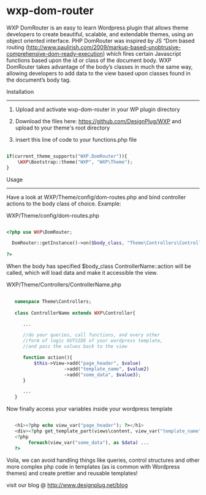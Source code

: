 wxp-dom-router
==============

WXP DomRouter is an easy to learn Wordpress plugin that allows theme developers to create beautiful, scalable, and extendable themes, 
using an object oriented interface. PHP DomRouter was inspired by JS “Dom based routing 
(http://www.paulirish.com/2009/markup-based-unobtrusive-comprehensive-dom-ready-execution) 
which fires certain Javascript functions based upon the id or class of the document body. 
WXP DomRouter takes advantage of the body’s classes in much the same way, allowing developers to add data to the view 
based upon classes found in the document’s body tag. 

Installation
____________

1) Upload and activate wxp-dom-router in your WP plugin directory 

2) Download the files here: https://github.com/DesignPlug/WXP and upload to your theme's root directory

3) insert this line of code to your functions.php file

```php

if(current_theme_supports("WXP.DomRouter")){
    \WXP\Bootstrap::theme("WXP", "WXP\Theme");
}

```

Usage
_____

Have a look at WXP/Theme/config/dom-routes.php and bind controller actions to the body class of choice. Example:

WXP/Theme/config/dom-routes.php

```php

<?php use WXP\DomRouter;

  DomRouter::getInstance()->on($body_class, "Theme\Controllers\ControllerName#action");
  
?>

```

When the body has specified $body_class ControllerName::action will be called, which will
load data and make it accessible the view.

WXP/Theme/Controllers/ControllerName.php

```php 
 
   namespace Theme\Controllers;
  
   class ControllerName extends WXP\Controller{

      ...

      //do your queries, call functions, and every other 
      //form of logic OUTSIDE of your wordpress template,
      //and pass the values back to the view

      function action(){
          $this->View->add("page_header", $value)
                     ->add("template_name", $value2)
                     ->add("some_data", $value3);
      }

      ...
   }

```

Now finally access your variables inside your wordpress template

```php

   <h1><?php echo view_var("page_header"); ?></h1>
   <div><?php get_template_part(views\content, view_var("template_name")); ?> </div>
   <?php
        foreach(view_var("some_data"), as $data) ...
   ?>


```

Voila, we can avoid handling things like queries, control structures and other more complex php code
in templates (as is common with Wordpress themes) and create prettier and reusable templates! 

visit our blog @ http://www.designplug.net/blog










